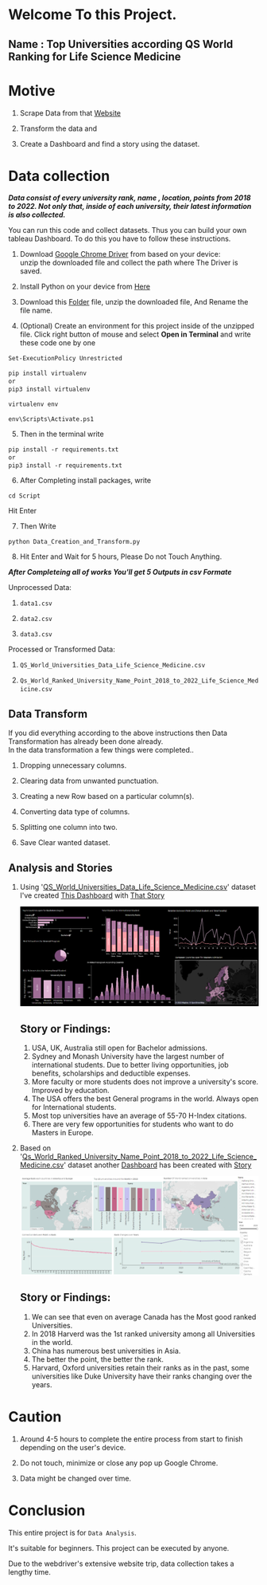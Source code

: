# Welcome To this Project. 
## Name : Top Universities according QS World Ranking for Life Science Medicine
# Motive
  1. Scrape Data from that [Website](https://www.topuniversities.com/university-rankings/university-subject-rankings/2022/life-sciences-medicine)
  
  2. Transform the data and 
  
  3. Create a Dashboard and find a story using the dataset.


# Data collection
 ***Data consist of every university rank, name , location, points from 2018 to 2022. Not only that, inside of each university, their latest information is also collected.***
 
You can run this code and collect  datasets. Thus you can build your own tableau Dashboard. To do this you have to follow these instructions.

  1. Download [Google Chrome Driver](https://chromedriver.storage.googleapis.com/index.html?path=109.0.5414.25/) from based on your device:  
     unzip the downloaded file and  collect the path where The Driver is saved.
  
  2. Install Python on your device from [Here](https://www.python.org/downloads/)
  
  3.  Download this [Folder](https://github.com/AklimaRimi/Data-Analysis---QS-World-Ranked-Universities-Life-Science-and-Medicine) file, unzip the downloaded file, And Rename the file name.
  
  4. (Optional) Create an environment for this project inside of the unzipped file. Click right button of mouse and select **Open in Terminal** and write these code one by one
  ``` 
  Set-ExecutionPolicy Unrestricted
  ```
  ```
  pip install virtualenv  
  or 
  pip3 install virtualenv
  ```
  ```
  virtualenv env
  ```
  ```
  env\Scripts\Activate.ps1
  ```
  
  5. Then in the terminal write
  ```
  pip install -r requirements.txt 
  or 
  pip3 install -r requirements.txt
  ```
     
  6. After Completing install packages, write
  ```
  cd Script
  ```
  Hit Enter 
  
  7. Then Write
  
  ```
  python Data_Creation_and_Transform.py 
  ```
  
  
  8. Hit Enter and Wait for 5 hours, Please Do not Touch Anything. 
  
  
  
  ***After Completeing all of works You'll get 5 Outputs in csv Formate***
  
  
  Unprocessed Data:
  
  1. `data1.csv`

  2. `data2.csv`

  3. `data3.csv`
    
  Processed or Transformed Data:
  
  1. `QS_World_Universities_Data_Life_Science_Medicine.csv`

  2. `Qs_World_Ranked_University_Name_Point_2018_to_2022_Life_Science_Medicine.csv`
  
  
  
## Data Transform

If you did everything according to the above instructions then Data Transformation has already been done already.\
In the data transformation a few things were completed..

  1. Dropping unnecessary columns.
  
  2. Clearing data from unwanted punctuation.
  
  3. Creating a new Row based on a particular column(s).
  
  4. Converting data type of columns.
  
  5. Splitting one column into two.
  
  6. Save Clear wanted dataset.
  
  
## Analysis and Stories
  1. Using '[QS_World_Universities_Data_Life_Science_Medicine.csv](https://github.com/AklimaRimi/Data-Analysis---QS-World-Ranked-Universities-Life-Science-and-Medicine-/blob/main/Output/QS_World_Universities_Data_Life_Science_Medicine.csv)' dataset I've created [This Dashboard](https://public.tableau.com/app/profile/aklima.akter.rimi/viz/WorldRankedUniversityLifeScienceandMedicine/Dashboard1) 
      with [That Story](https://public.tableau.com/app/profile/aklima.akter.rimi/viz/StoryofQSWorldRankedUniversitiesin2022/Story1)
      
      ![](https://github.com/AklimaRimi/Data-Analysis---QS-World-Ranked-Universities-Life-Science-and-Medicine-/blob/main/Tableau_Dashboard/Dashboard1.png)
      
      ## Story or Findings:
        1. USA, UK, Australia still open for Bachelor admissions.
        2. Sydney and Monash University have the largest number of international students. Due to better living opportunities,
          job benefits, scholarships and deductible expenses.
        3. More faculty or more students does not improve a university's score. Improved by education.
        4. The USA offers the best General programs in the world. Always open for International students.
        5. Most top universities have an average of 55-70 H-Index citations.
        6. There are very few opportunities for students who want to do Masters in Europe.
         
  2. Based on '[Qs_World_Ranked_University_Name_Point_2018_to_2022_Life_Science_Medicine.csv](https://github.com/AklimaRimi/Data-Analysis---QS-World-Ranked-Universities-Life-Science-and-Medicine-/blob/main/Output/Qs_World_Ranked_University_Name_Point_2018_to_2022_Life_Science_Medicine.csv)' dataset another [Dashboard](https://public.tableau.com/app/profile/aklima.akter.rimi/viz/UniversityRankandPointsover5years/Dashboard1) has been created with [Story](https://public.tableau.com/app/profile/aklima.akter.rimi/viz/Storyoveryears/Story1)
  
      ![](https://github.com/AklimaRimi/Data-Analysis---QS-World-Ranked-Universities-Life-Science-and-Medicine-/blob/main/Tableau_Dashboard/Dashboard2.png)  
  
      ## Story or Findings:
        1. We can see that even on average Canada has the Most good ranked Universities.
        2. In 2018 Harverd was the 1st ranked university among all Universities in the world.
        3. China has numerous best universities in Asia.
        4. The better the point, the better the rank.
        5. Harvard, Oxford universities retain their ranks as in the past, some universities like Duke University have their ranks changing over the years.

# Caution
  1. Around 4-5 hours to complete the entire process from start to finish depending on the user's device.
  
  2. Do not touch, minimize or close any pop up Google Chrome.  
 
  3. Data might be changed over time.


# Conclusion

This entire project is for `Data Analysis`. 

It's suitable for beginners. This project can be executed by anyone. 

Due to the webdriver's extensive website trip, data collection takes a lengthy time.

